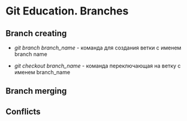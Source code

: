 # Git Education. Branches

## Branch creating
* *git branch branch_name* - команда для создания ветки с именем branch name

* *git checkout branch_name* - команда переключающая на ветку с именем branch_name

## Branch merging


## Conflicts

